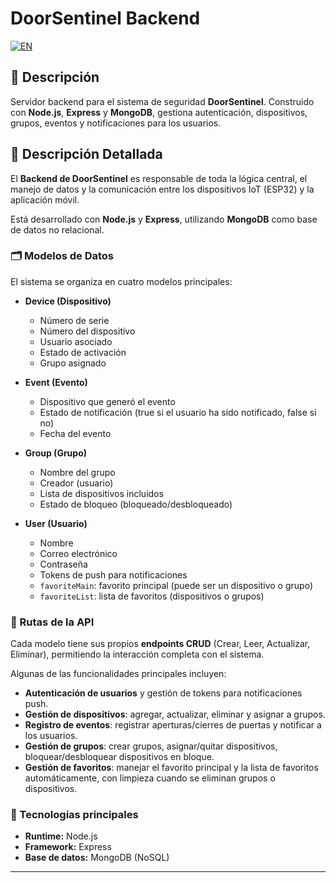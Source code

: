 # DoorSentinel Backend 

<a href="README_en.md"> <img src="https://img.shields.io/badge/EN-English Version here-red?style=for-the-badge" alt="EN"> </a>

## 📝 Descripción  
Servidor backend para el sistema de seguridad **DoorSentinel**. Construido con **Node.js**, **Express** y **MongoDB**, gestiona autenticación, dispositivos, grupos, eventos y notificaciones para los usuarios.  

## 📖 Descripción Detallada  
El **Backend de DoorSentinel** es responsable de toda la lógica central, el manejo de datos y la comunicación entre los dispositivos IoT (ESP32) y la aplicación móvil.  

Está desarrollado con **Node.js** y **Express**, utilizando **MongoDB** como base de datos no relacional.  

### 🗂️ Modelos de Datos
El sistema se organiza en cuatro modelos principales:

- **Device (Dispositivo)**  
  - Número de serie  
  - Número del dispositivo  
  - Usuario asociado  
  - Estado de activación  
  - Grupo asignado  

- **Event (Evento)**  
  - Dispositivo que generó el evento  
  - Estado de notificación (true si el usuario ha sido notificado, false si no)  
  - Fecha del evento  

- **Group (Grupo)**  
  - Nombre del grupo  
  - Creador (usuario)  
  - Lista de dispositivos incluidos  
  - Estado de bloqueo (bloqueado/desbloqueado)  

- **User (Usuario)**  
  - Nombre  
  - Correo electrónico  
  - Contraseña  
  - Tokens de push para notificaciones  
  - `favoriteMain`: favorito principal (puede ser un dispositivo o grupo)  
  - `favoriteList`: lista de favoritos (dispositivos o grupos)  

### 🔄 Rutas de la API  
Cada modelo tiene sus propios **endpoints CRUD** (Crear, Leer, Actualizar, Eliminar), permitiendo la interacción completa con el sistema.  

Algunas de las funcionalidades principales incluyen:  
- **Autenticación de usuarios** y gestión de tokens para notificaciones push.  
- **Gestión de dispositivos**: agregar, actualizar, eliminar y asignar a grupos.  
- **Registro de eventos**: registrar aperturas/cierres de puertas y notificar a los usuarios.  
- **Gestión de grupos**: crear grupos, asignar/quitar dispositivos, bloquear/desbloquear dispositivos en bloque.  
- **Gestión de favoritos**: manejar el favorito principal y la lista de favoritos automáticamente, con limpieza cuando se eliminan grupos o dispositivos.  

### 🔧 Tecnologías principales
- **Runtime:** Node.js  
- **Framework:** Express  
- **Base de datos:** MongoDB (NoSQL)  

---

